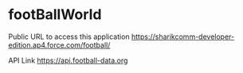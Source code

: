 # footBallWorld

Public URL to access this application
https://sharikcomm-developer-edition.ap4.force.com/football/

API Link
https://api.football-data.org

 

